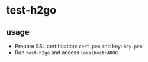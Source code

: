 # test-h2go

## usage

* Prepare SSL certification: `cert.pem` and key: `key.pem`
* Run `test-h2go` and access `localhost:4000`
